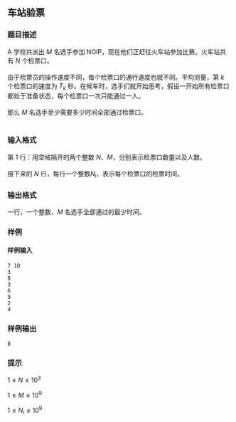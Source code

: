 ## 车站验票

### 题目描述

A 学校共派出 $M$ 名选手参加 NOIP，现在他们正赶往火车站参加比赛。火车站共有 $N$ 个检票口。<br><br>由于检票员的操作速度不同，每个检票口的通行速度也就不同。平均测量，第 $k$ 个检票口的速度为 $T_k$ 秒。在候车时，选手们就开始思考，假设一开始所有检票口都处于准备状态，每个检票口一次只能通过一人。<br><br>那么 $M$ 名选手至少需要多少时间全部通过检票口。<br><br>

### 输入格式

第 1 行：用空格隔开的两个整数 $N$、$M$，分别表示检票口数量以及人数。<br><br>接下来的 $N$ 行，每行一个整数$N_i$，表示每个检票口的检票时间。

### 输出格式

一行，一个整数，$M$ 名选手全部通过的最少时间。

### 样例

#### 样例输入

```
7 10
3
8
3
6
9
2
4
```

### 样例输出

```
8
```

### 提示

$1 \le N \le 10^3$

$1 \le M \le 10^9$

$1 \le N_i \le 10^9$
